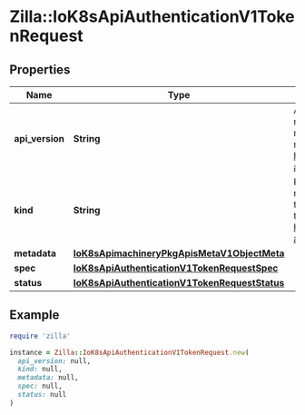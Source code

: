 # Zilla::IoK8sApiAuthenticationV1TokenRequest

## Properties

| Name | Type | Description | Notes |
| ---- | ---- | ----------- | ----- |
| **api_version** | **String** | APIVersion defines the versioned schema of this representation of an object. Servers should convert recognized schemas to the latest internal value, and may reject unrecognized values. More info: https://git.k8s.io/community/contributors/devel/sig-architecture/api-conventions.md#resources | [optional] |
| **kind** | **String** | Kind is a string value representing the REST resource this object represents. Servers may infer this from the endpoint the client submits requests to. Cannot be updated. In CamelCase. More info: https://git.k8s.io/community/contributors/devel/sig-architecture/api-conventions.md#types-kinds | [optional] |
| **metadata** | [**IoK8sApimachineryPkgApisMetaV1ObjectMeta**](IoK8sApimachineryPkgApisMetaV1ObjectMeta.md) |  | [optional] |
| **spec** | [**IoK8sApiAuthenticationV1TokenRequestSpec**](IoK8sApiAuthenticationV1TokenRequestSpec.md) |  |  |
| **status** | [**IoK8sApiAuthenticationV1TokenRequestStatus**](IoK8sApiAuthenticationV1TokenRequestStatus.md) |  | [optional] |

## Example

```ruby
require 'zilla'

instance = Zilla::IoK8sApiAuthenticationV1TokenRequest.new(
  api_version: null,
  kind: null,
  metadata: null,
  spec: null,
  status: null
)
```

